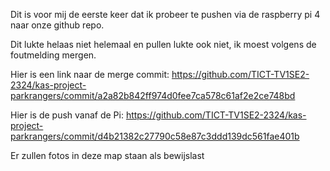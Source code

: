 Dit is voor mij de eerste keer dat ik probeer te pushen via de raspberry pi 4 naar onze github repo.

Dit lukte helaas niet helemaal en pullen lukte ook niet, ik moest volgens de foutmelding mergen.

Hier is een link naar de merge commit: https://github.com/TICT-TV1SE2-2324/kas-project-parkrangers/commit/a2a82b842ff974d0fee7ca578c61af2e2ce748bd

Hier is de push vanaf de Pi: https://github.com/TICT-TV1SE2-2324/kas-project-parkrangers/commit/d4b21382c27790c58e87c3ddd139dc561fae401b

Er zullen fotos in deze map staan als bewijslast
